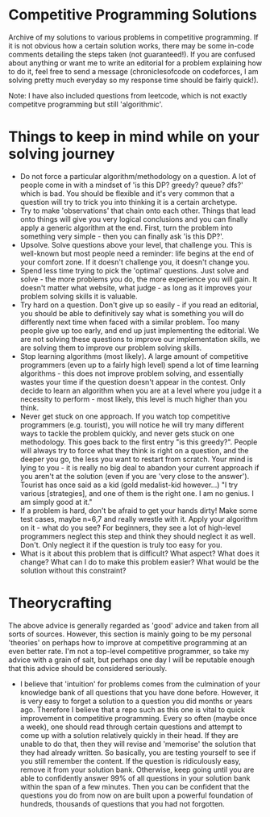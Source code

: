 # Competitive Programming Solutions
Archive of my solutions to various problems in competitive programming. If it is not obvious how a certain solution works, there may be some in-code comments detailing the steps taken (not guaranteed!). If you are confused about anything or want me to write an editorial for a problem explaining how to do it, feel free to send a message (chroniclesofcode on codeforces, I am solving pretty much everyday so my response time should be fairly quick!).

Note: I have also included questions from leetcode, which is not exactly competitve programming but still 'algorithmic'.

# Things to keep in mind while on your solving journey

- Do not force a particular algorithm/methodology on a question. A lot of people come in with a mindset of 'is this DP? greedy? queue? dfs?' which is bad. You should be flexible and it's very common that a question will try to trick you into thinking it is a certain archetype.
- Try to make 'observations' that chain onto each other. Things that lead onto things will give you very logical conclusions and you can finally apply a generic algorithm at the end. First, turn the problem into something very simple - then you can finally ask 'is this DP?'.
- Upsolve. Solve questions above your level, that challenge you. This is well-known but most people need a reminder: life begins at the end of your comfort zone. If it doesn't challenge you, it doesn't change you.
- Spend less time trying to pick the 'optimal' questions. Just solve and solve - the more problems you do, the more experience you will gain. It doesn't matter what website, what judge - as long as it improves your problem solving skills it is valuable.
- Try hard on a question. Don't give up so easily - if you read an editorial, you should be able to definitively say what is something you will do differently next time when faced with a similar problem. Too many people give up too early, and end up just implementing the editorial. We are not solving these questions to improve our implementation skills, we are solving them to improve our problem solving skills.
- Stop learning algorithms (most likely). A large amount of competitive programmers (even up to a fairly high level) spend a lot of time learning algorithms - this does not improve problem solving, and essentially wastes your time if the question doesn't appear in the contest. Only decide to learn an algorithm when you are at a level where you judge it a necessity to perform - most likely, this level is much higher than you think.
- Never get stuck on one approach. If you watch top competitive programmers (e.g. tourist), you will notice he will try many different ways to tackle the problem quickly, and never gets stuck on one methodology. This goes back to the first entry "is this greedy?". People will always try to force what they think is right on a question, and the deeper you go, the less you want to restart from scratch. Your mind is lying to you - it is really no big deal to abandon your current approach if you aren't at the solution (even if you are 'very close to the answer'). Tourist has once said as a kid (gold medalist-kid however...) "I try various [strategies], and one of them is the right one. I am no genius. I am simply good at it."
- If a problem is hard, don't be afraid to get your hands dirty! Make some test cases, maybe n=6,7 and really wrestle with it. Apply your algorithm on it - what do you see? For beginners, they see a lot of high-level programmers neglect this step and think they should neglect it as well. Don't. Only neglect it if the question is truly too easy for you.
- What is it about this problem that is difficult? What aspect? What does it change? What can I do to make this problem easier? What would be the solution without this constraint?

# Theorycrafting
The above advice is generally regarded as 'good' advice and taken from all sorts of sources. However, this
section is mainly going to be my personal 'theories' on perhaps how to improve at competitive programming
at an even better rate. I'm not a top-level competitive programmer, so take my advice with a grain of salt, but
perhaps one day I will be reputable enough that this advice should be considered seriously.
- I believe that 'intuition' for problems comes from the culmination of your knowledge bank of all questions
that you have done before. However, it is very easy to forget a solution to a question you did months or
years ago. Therefore I believe that a repo such as this one is vital to quick improvement in competitive
programming. Every so often (maybe once a week), one should read through certain questions and attempt to
come up with a solution relatively quickly in their head. If they are unable to do that, then they will
revise and 'memorise' the solution that they had already written. So basically, you are testing yourself
to see if you still remember the content. If the question is ridiculously easy, remove it from your solution
bank. Otherwise, keep going until you are able to confidently answer 99% of all questions in your solution bank
within the span of a few minutes. Then you can be confident that the questions you do from now on are built
upon a powerful foundation of hundreds, thousands of questions that you had not forgotten.
